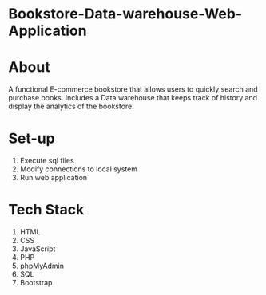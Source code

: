 # Bookstore-Data-warehouse-Web-Application #
# About #
A functional E-commerce bookstore that allows users to quickly search and purchase books.
Includes a Data warehouse that keeps track of history and display the analytics of the bookstore.

# Set-up #
1. Execute sql files
2. Modify connections to local system
3. Run web application

# Tech Stack #
1. HTML
2. CSS
3. JavaScript
4. PHP
5. phpMyAdmin
6. SQL
7. Bootstrap
